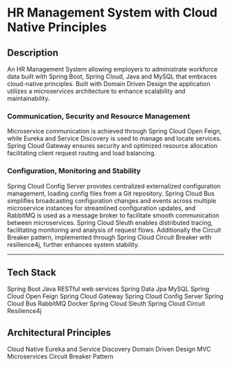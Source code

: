 
# HR Management System with Cloud Native Principles

## Description

An HR Management System allowing employers to administrate workforce data 
built with Spring Boot, Spring Cloud, Java and MySQL that 
embraces cloud-native principles. Built with Domain Driven Design 
the application utilizes a microservices architecture to enhance 
scalability and maintainability. 

### Communication, Security and Resource Management

Microservice communication 
is achieved through Spring Cloud Open Feign, while Eureka and Service 
Discovery is used to manage and locate services. Spring Cloud Gateway ensures 
security and optimized resource allocation 
facilitating client request routing and load balancing.

### Configuration, Monitoring and Stability

Spring Cloud Config Server provides centralized externalized 
configuration management, loading config files from a Git repository. 
Spring Cloud Bus simplifies 
broadcasting configuration changes and events across multiple microservice 
instances for streamlined configuration updates, and RabbitMQ is used as a 
message broker to facilitate smooth communication between 
microservices. Spring Cloud Sleuth enables distributed tracing, facilitating monitoring and 
analysis of request flows. Additionally the Circuit Breaker pattern, 
implemented through Spring Cloud Circuit Breaker with resilience4j, 
further enhances system stability.

---

## Tech Stack
Spring Boot
Java
RESTful web services
Spring Data Jpa
MySQL
Spring Cloud Open Feign
Spring Cloud Gateway
Spring Cloud Config Server
Spring Cloud Bus
RabbitMQ
Docker
Spring Cloud Sleuth
Spring Cloud Circuit
Resilience4j

## Architectural Principles
Cloud Native
Eureka and Service Discovery
Domain Driven Design
MVC
Microservices
Circuit Breaker Pattern


